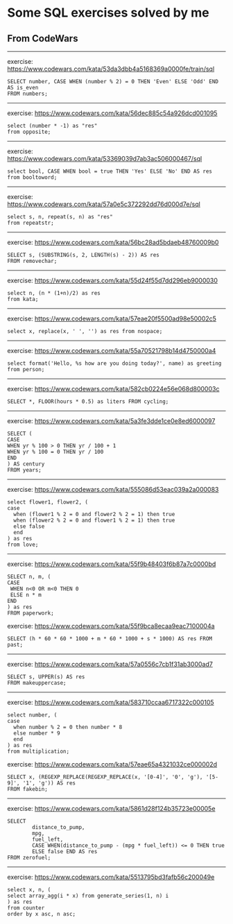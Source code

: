 # Some SQL exercises solved by me
## From CodeWars
***
exercise: https://www.codewars.com/kata/53da3dbb4a5168369a0000fe/train/sql
```
SELECT number, CASE WHEN (number % 2) = 0 THEN 'Even' ELSE 'Odd' END AS is_even
FROM numbers;
```
***
exercise: https://www.codewars.com/kata/56dec885c54a926dcd001095
```
select (number * -1) as "res"
from opposite;
```
***
exercise: https://www.codewars.com/kata/53369039d7ab3ac506000467/sql
```
select bool, CASE WHEN bool = true THEN 'Yes' ELSE 'No' END AS res
from booltoword;
```
***
exercise: https://www.codewars.com/kata/57a0e5c372292dd76d000d7e/sql
```
select s, n, repeat(s, n) as "res"
from repeatstr;
```
***
exercise: https://www.codewars.com/kata/56bc28ad5bdaeb48760009b0
```
SELECT s, (SUBSTRING(s, 2, LENGTH(s) - 2)) AS res
FROM removechar;
```
***
exercise: https://www.codewars.com/kata/55d24f55d7dd296eb9000030
```
select n, (n * (1+n)/2) as res
from kata;
```
***
exercise: https://www.codewars.com/kata/57eae20f5500ad98e50002c5
```
select x, replace(x, ' ', '') as res from nospace;
```
***
exercise: https://www.codewars.com/kata/55a70521798b14d4750000a4
```
select format('Hello, %s how are you doing today?', name) as greeting 
from person;
```
***
exercise: https://www.codewars.com/kata/582cb0224e56e068d800003c
```
SELECT *, FLOOR(hours * 0.5) as liters FROM cycling;
```
***
exercise: https://www.codewars.com/kata/5a3fe3dde1ce0e8ed6000097
```
SELECT (
CASE 
WHEN yr % 100 > 0 THEN yr / 100 + 1 
WHEN yr % 100 = 0 THEN yr / 100 
END  
) AS century 
FROM years;
```
***
exercise: https://www.codewars.com/kata/555086d53eac039a2a000083
```
select flower1, flower2, (
case
  when (flower1 % 2 = 0 and flower2 % 2 = 1) then true
  when (flower2 % 2 = 0 and flower1 % 2 = 1) then true
  else false
  end
) as res
from love;
```
***
exercise: https://www.codewars.com/kata/55f9b48403f6b87a7c0000bd
```
SELECT n, m, (
CASE
 WHEN n<0 OR m<0 THEN 0
 ELSE n * m
END
) as res
FROM paperwork;
```
exercise: https://www.codewars.com/kata/55f9bca8ecaa9eac7100004a
```
SELECT (h * 60 * 60 * 1000 + m * 60 * 1000 + s * 1000) AS res FROM past;
```
***
exercise: https://www.codewars.com/kata/57a0556c7cb1f31ab3000ad7
```
SELECT s, UPPER(s) AS res
FROM makeuppercase; 
```
***
exercise: https://www.codewars.com/kata/583710ccaa6717322c000105
```
select number, (
case
  when number % 2 = 0 then number * 8
  else number * 9
  end
) as res 
from multiplication;
```
exercise: https://www.codewars.com/kata/57eae65a4321032ce000002d
```
SELECT x, (REGEXP_REPLACE(REGEXP_REPLACE(x, '[0-4]', '0', 'g'), '[5-9]', '1', 'g')) AS res
FROM fakebin;
```
***
exercise: https://www.codewars.com/kata/5861d28f124b35723e00005e
```
SELECT 
        distance_to_pump,
        mpg,
        fuel_left,
        CASE WHEN(distance_to_pump - (mpg * fuel_left)) <= 0 THEN true
        ELSE false END AS res
FROM zerofuel;
```
***
exercise: https://www.codewars.com/kata/5513795bd3fafb56c200049e
```
select x, n, (
select array_agg(i * x) from generate_series(1, n) i
) as res
from counter
order by x asc, n asc;
```